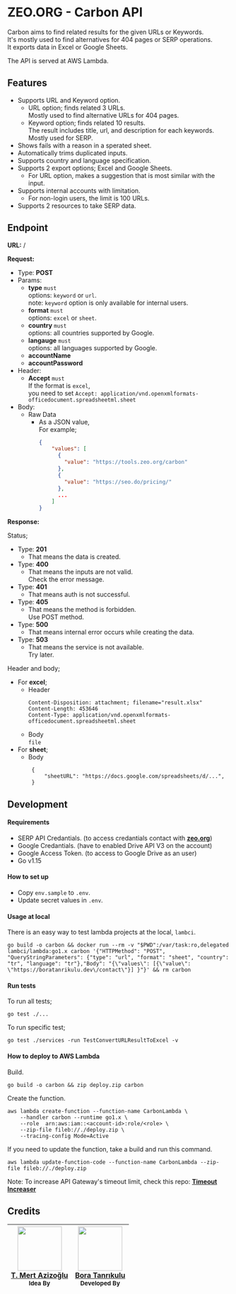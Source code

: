 # ZEO.ORG - Carbon API

Carbon aims to find related results for the given URLs or Keywords.  
It's mostly used to find alternatives for 404 pages or SERP operations.  
It exports data in Excel or Google Sheets.

The API is served at AWS Lambda.

## Features

- Supports URL and Keyword option.
	- URL option; finds related 3 URLs.  
	  Mostly used to find alternative URLs for 404 pages.  
	- Keyword option; finds related 10 results.  
	  The result includes title, url, and description for each keywords.  
	  Mostly used for SERP.  
- Shows fails with a reason in a sperated sheet.
- Automatically trims duplicated inputs.
- Supports country and language specification.  
- Supports 2 export options; Excel and Google Sheets.  
	- For URL option, makes a suggestion that is most similar with the input.  
- Supports internal accounts with limitation.
	- For non-login users, the limit is 100 URLs.
- Supports 2 resources to take SERP data.

## Endpoint

**URL:** /

**Request:**

- Type: **POST**
- Params: 
	- **type** `must`  
	  options: `keyword` or `url`.  
	  note: `keyword` option is only available for internal users.
	- **format** `must`  
	  options: `excel` or `sheet`.
	- **country** `must`  
	  options: all countries supported by Google. 
	- **langauge** `must`  
	  options: all languages supported by Google.
	- **accountName**  
	- **accountPassword**  
- Header:
	- **Accept**  `must`  
	  If the format is `excel`,  
	  you need to set `Accept: application/vnd.openxmlformats-officedocument.spreadsheetml.sheet`  
- Body:
	- Raw Data  
		- As a JSON value,  
		  For example;
			```json
			{
			    "values": [
			      {
			        "value": "https://tools.zeo.org/carbon"
			      },
			      {
			        "value": "https://seo.do/pricing/"
			      },
			      ...
			    ]
			}
			```

**Response:**

Status;

- Type: **201**
	- That means the data is created.
- Type: **400**
	- That means the inputs are not valid.  
	  Check the error message.
- Type: **401**
	- That means auth is not successful.
- Type: **405**
	- That means the method is forbidden.  
	  Use POST method.
- Type: **500**
	- That means internal error occurs while creating the data.
- Type: **503**
	- That means the service is not available.  
	  Try later.

Header and body;

- For **excel**;
	- Header  
		```
		Content-Disposition: attachment; filename="result.xlsx"
		Content-Length: 453646
		Content-Type: application/vnd.openxmlformats-officedocument.spreadsheetml.sheet
		```
	- Body  
		`file`
- For **sheet**;  
	- Body  
		```
		 {
		     "sheetURL": "https://docs.google.com/spreadsheets/d/...",
		 }
		```

## Development

#### Requirements

- SERP API Credantials. (to access credantials contact with [**zeo.org**](https://zeo.org/contact-us/))
- Google Credantials. (have to enabled Drive API V3 on the account)
- Google Access Token. (to access to Google Drive as an user)
- Go v1.15

#### How to set up

- Copy `env.sample` to `.env`.  
- Update secret values in `.env`.

#### Usage at local

There is an easy way to test lambda projects at the local, `lambci`.

```shell
go build -o carbon && docker run --rm -v "$PWD":/var/task:ro,delegated lambci/lambda:go1.x carbon '{"HTTPMethod": "POST", "QueryStringParameters": {"type": "url", "format": "sheet", "country": "tr", "language": "tr"},"Body": "{\"values\": [{\"value\": \"https://boratanrikulu.dev\/contact\"}] }"}' && rm carbon
```

#### Run tests

To run all tests;
```shell
go test ./...
```

To run specific test;
```shell
go test ./services -run TestConvertURLResultToExcel -v 
```

#### How to deploy to AWS Lambda

Build.
```shell
go build -o carbon && zip deploy.zip carbon
```

Create the function.
```shell
aws lambda create-function --function-name CarbonLambda \
    --handler carbon --runtime go1.x \
    --role  arn:aws:iam::<account-id>:role/<role> \
    --zip-file fileb://./deploy.zip \
    --tracing-config Mode=Active
```

If you need to update the function, take a build and run this command.
```shell
aws lambda update-function-code --function-name CarbonLambda --zip-file fileb://./deploy.zip
```

Note: To increase API Gateway's timeout limit, check this repo: [**Timeout Increaser**](https://github.com/zeoagency/aws-api-gateway-timeout-increaser)

## Credits

| [<img src="https://pbs.twimg.com/profile_images/935883931416657920/8HBYzvY7_400x400.jpg" width="100px;"/>](https://twitter.com/mertazizoglu) <br/> [T. Mert Azizoğlu](https://twitter.com/mertazizoglu)<br/><sub>Idea By</sub><br/> | [<img src="https://avatars3.githubusercontent.com/u/20258973?s=460&u=3147c97360ef8b5d64ef26c77077e1926a686356&v=4" width="100px;"/>](https://github.com/boratanrikulu) <br/>[Bora Tanrıkulu](https://github.com/boratanrikulu)<br/><sub>Developed By</sub><br/> |  
| - | - |

